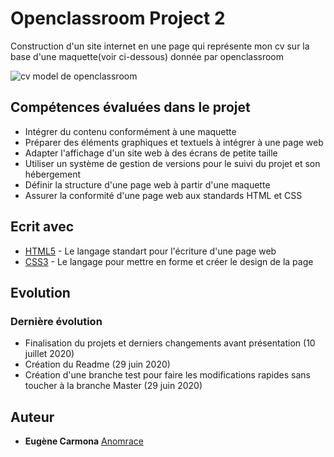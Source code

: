 # Openclassroom Project 2
Construction d'un site internet en une page qui représente mon cv sur la base d'une maquette(voir ci-dessous) donnée par openclassroom 

<img src="https://user.oc-static.com/upload/2019/04/12/15550721972967_Resume%20-%203.png" alt="cv model de openclassroom">

## Compétences évaluées dans le projet 

- Intégrer du contenu conformément à une maquette
- Préparer des éléments graphiques et textuels à intégrer à une page web
- Adapter l'affichage d'un site web à des écrans de petite taille
- Utiliser un système de gestion de versions pour le suivi du projet et son hébergement
- Définir la structure d'une page web à partir d'une maquette
- Assurer la conformité d'une page web aux standards HTML et CSS

## Ecrit avec 

* [HTML5](https://www.w3schools.com/html/) - Le langage standart pour l'écriture d'une page web
* [CSS3](https://www.w3schools.com/css/default.asp) - Le langage pour mettre en forme et créer le design de la page

## Evolution

### Dernière évolution 

- Finalisation du projets et derniers changements avant présentation (10 juillet 2020)
- Création du Readme (29 juin 2020)
- Création d'une branche test pour faire les modifications rapides sans toucher à la branche Master (29 juin 2020)

## Auteur

* **Eugène Carmona** [Anomrace](https://anomrace.github.io/CV/)
